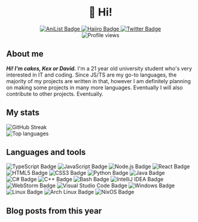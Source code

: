 <div id="header" align="center">
  <h1>👋 Hi!</h1>
</div>

<div id="badges" align="center">
  <a href="https://anilist.co/user/cakes">
    <img src="https://img.shields.io/badge/AniList-blue?style=for-the-badge&logo=anilist&logoColor=white" alt="AniList Badge"/>
  </a>
  <a href="https://haiiro.moe">
    <img src="https://img.shields.io/badge/Haiiro-gray?style=for-the-badge&logo=html5&logoColor=white" alt="Haiiro Badge"/>
  </a>
  <a href="https://twitter.com/cakeswastaken">
    <img src="https://img.shields.io/badge/Twitter-cyan?style=for-the-badge&logo=twitter&logoColor=gray" alt="Twitter Badge"/>
  </a>
</div>

<div id="views" align="center">
  <img src="https://komarev.com/ghpvc/?username=Kex1016" alt="Profile views">
</div>

<div id="content" align="left">
  <h2>About me</h2>
  <p>
    <b><em>Hi! I'm cakes, Kex or David.</em></b> I'm a 21 year old university student who's very interested in IT and coding. Since JS/TS are my go-to languages, the majority of my projects are written in that, however I am definitely planning on making some projects in many more languages. Eventually I will also contribute to other projects. Eventually.
  </p>
</div>

<div id="stats" align="left">
  <div>
    <h2>My stats</h2>
  </div>
  <div>
    <picture>
      <source
        srcset="https://streak-stats.demolab.com?user=Kex1016&theme=dark&background=000000"
        media="(prefers-color-scheme: dark)"
      />
      <source
        srcset="https://streak-stats.demolab.com?user=Kex1016&background=ffffff"
        media="(prefers-color-scheme: light), (prefers-color-scheme: no-preference)"
      />
      <img src="https://streak-stats.demolab.com?user=Kex1016" alt="GitHub Streak" />
  </picture>
  </div>

  <div>
    <img src="https://github-readme-stats.vercel.app/api/top-langs/?username=Kex1016&layout=compact&theme=vision-friendly-dark" alt="Top languages">
  </div>
</div>

<div id="languages" align="left">
  <div>
    <h2>Languages and tools</h2>
  </div>
  <div>
    <!-- TypeScript -->
    <img src="https://img.shields.io/badge/TypeScript-007ACC?style=for-the-badge&logo=typescript&logoColor=white" alt="TypeScript Badge"/>
    <!-- JavaScript -->
    <img src="https://img.shields.io/badge/JavaScript-F7DF1E?style=for-the-badge&logo=javascript&logoColor=black" alt="JavaScript Badge"/>
    <!-- Node.js -->
    <img src="https://img.shields.io/badge/Node.js-339933?style=for-the-badge&logo=node.js&logoColor=white" alt="Node.js Badge"/>
    <!-- React -->
    <img src="https://img.shields.io/badge/React-61DAFB?style=for-the-badge&logo=react&logoColor=black" alt="React Badge"/>
    <!-- HTML5 -->
    <img src="https://img.shields.io/badge/HTML5-E34F26?style=for-the-badge&logo=html5&logoColor=white" alt="HTML5 Badge"/>
    <!-- CSS3 -->
    <img src="https://img.shields.io/badge/CSS3-1572B6?style=for-the-badge&logo=css3&logoColor=white" alt="CSS3 Badge"/>
    <!-- Python -->
    <img src="https://img.shields.io/badge/Python-3776AB?style=for-the-badge&logo=python&logoColor=white" alt="Python Badge"/>
    <!-- Java -->
    <img src="https://img.shields.io/badge/Java-007396?style=for-the-badge&logo=openjdk&logoColor=white" alt="Java Badge"/>
    <!-- C# -->
    <img src="https://img.shields.io/badge/C%23-239120?style=for-the-badge&logo=csharp&logoColor=white" alt="C# Badge"/>
    <!-- C++ -->
    <img src="https://img.shields.io/badge/C%2B%2B-00599C?style=for-the-badge&logo=c%2B%2B&logoColor=white" alt="C++ Badge"/>
    <!-- Bash -->
    <img src="https://img.shields.io/badge/Bash-4EAA25?style=for-the-badge&logo=gnu-bash&logoColor=white" alt="Bash Badge"/>
    <!-- IntelliJ -->
    <img src="https://img.shields.io/badge/IntelliJ%20IDEA-000000?style=for-the-badge&logo=intellij-idea&logoColor=white" alt="IntelliJ IDEA Badge"/>
    <!-- WebStorm -->
    <img src="https://img.shields.io/badge/WebStorm-000000?style=for-the-badge&logo=webstorm&logoColor=white" alt="WebStorm Badge"/>
    <!-- VSCode -->
    <img src="https://img.shields.io/badge/Visual%20Studio%20Code-007ACC?style=for-the-badge&logo=visual-studio-code&logoColor=white" alt="Visual Studio Code Badge"/>
    <img src="https://img.shields.io/badge/Windows-0078D6?style=for-the-badge&logo=windows&logoColor=white" alt="Windows Badge"/>
    <!-- Linux -->
    <img src="https://img.shields.io/badge/Linux-FCC624?style=for-the-badge&logo=linux&logoColor=black" alt="Linux Badge"/>
    <!-- Arch -->
    <img src="https://img.shields.io/badge/Arch%20Linux-1793D1?style=for-the-badge&logo=arch-linux&logoColor=white" alt="Arch Linux Badge"/>
    <!-- NixOS -->
    <img src="https://img.shields.io/badge/NixOS-5277C3?style=for-the-badge&logo=nixos&logoColor=white" alt="NixOS Badge"/>

  </div>
</div>

<div id="blog" align="left">
  <div>
    <h2>Blog posts from this year</h2>
  </div>
  <div id="posts">
    <ul>
<!-- BLOG-POST-LIST:START -->
<!-- BLOG-POST-LIST:END -->
    </ul>
  </div>
</div>
